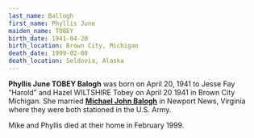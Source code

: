 ```yaml
---
last_name: Ballogh
first_name: Phyllis June
maiden_name: TOBEY
birth_date: 1941-04-20
birth_location: Brown City, Michigan
death_date: 1999-02-08
death_location: Seldovia, Alaska
---
```


**Phyllis June TOBEY Balogh** was born on April 20, 1941 to Jesse Fay “Harold” and Hazel WILTSHIRE Tobey on April 20 1941 in Brown City Michigan.  She married [**Michael John Balogh**](./Balogh_Mike.md) in Newport News, Virginia where they were both stationed in the U.S. Army.

Mike and Phyllis died at their home in February 1999.
